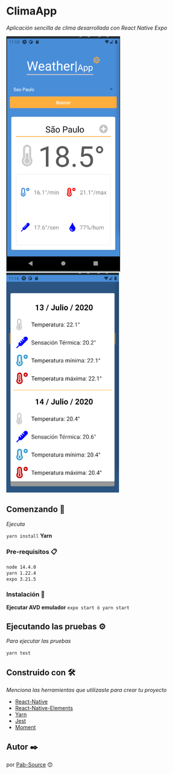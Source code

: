 # ClimaApp

_Aplicación sencilla de clima desarrollada con React Native Expo_

![Reporte](https://github.com/Pab-Source/climaapp-react-native/blob/master/assets/report.png)
![Cinco días](https://github.com/Pab-Source/climaapp-react-native/blob/master/assets/five-days.png)

## Comenzando 🚀

_Ejecuta_

`yarn install`
**Yarn**

### Pre-requisitos 📋

```
node 14.4.0
yarn 1.22.4
expo 3.21.5
```

### Instalación 🔧

**Ejecutar AVD emulador**
`expo start ó yarn start`

## Ejecutando las pruebas ⚙️

_Para ejecutar las pruebas_

`yarn test`

## Construido con 🛠️

_Menciona las herramientas que utilizaste para crear tu proyecto_

- [React-Native](https://reactnative.dev/)
- [React-Native-Elements](https://react-native-elements.github.io/react-native-elements/)
- [Yarn](https://yarnpkg.com/)
- [Jest](https://jestjs.io/)
- [Moment](https://momentjs.com/)

## Autor ✒️

por [Pab-Source](https://github.com/Pab-Source) 😊
